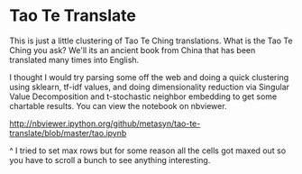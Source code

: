 # Tao Te Translate
This is just a little clustering of Tao Te Ching translations. What is the Tao
Te Ching you ask? We'll its an ancient book from China that has been translated
many times into English.

I thought I would try parsing some off the web and doing a quick clustering
using sklearn, tf-idf values, and doing dimensionality reduction via Singular
Value Decomposition and t-stochastic neighbor embedding to get some chartable
results. You can view the notebook on nbviewer.

http://nbviewer.ipython.org/github/metasyn/tao-te-translate/blob/master/tao.ipynb

^ I tried to set max rows but for some reason all the cells got maxed out so
you have to scroll a bunch to see anything interesting.
